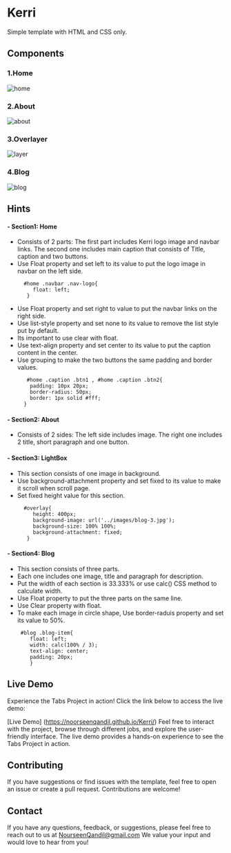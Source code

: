 # Kerri
Simple template with HTML and CSS only.

## Components
### 1.Home
![home](https://github.com/NoorseenQandil/Kerri/assets/70522199/4a92b02f-e2d9-459d-b35e-3534490ee5b2)

### 2.About
![about](https://github.com/NoorseenQandil/Kerri/assets/70522199/f363b5ad-92b7-4c9b-aa2f-a3587d0bd974)

### 3.Overlayer
![layer](https://github.com/NoorseenQandil/Kerri/assets/70522199/16b9a272-d0a0-4929-a380-24ffe55b93ac)

### 4.Blog
![blog](https://github.com/NoorseenQandil/Kerri/assets/70522199/56218103-f92c-45e4-80f3-8e6e85a7a782)

## Hints
#### - Section1: Home
  - Consists of 2 parts: The first part includes Kerri logo image and navbar links. The second one includes main caption that consists of Title, caption and two buttons.
  - Use Float property and set left to its value to put the logo image in navbar on the left side.
    ```
      #home .navbar .nav-logo{
         float: left;
       }
    ```
  - Use Float property and set right to value to put the navbar links on the right side.
  - Use list-style property and set none to its value to remove the list style put by default.
  - Its important to use clear with float.
  - Use text-align property and set center to its value to put the caption content in the center.
  - Use grouping to make the two buttons the same padding and border values.
    ```
       #home .caption .btn1 , #home .caption .btn2{
        padding: 10px 20px;
        border-radius: 50px;
        border: 1px solid #fff;
      }
    ```
#### - Section2: About
 - Consists of 2 sides: The left side includes image. The right one includes 2 title, short paragraph and one button.

#### - Section3: LightBox
 - This section consists of one image in background.
 - Use background-attachment property and set fixed to its value to make it scroll when scroll page.
 - Set fixed height value for this section.
   ```
     #overlay{
        height: 400px;
        background-image: url('../images/blog-3.jpg');
        background-size: 100% 100%;
        background-attachment: fixed;
      }
   ```
#### - Section4: Blog
  - This section consists of three parts.
  - Each one includes one image, title and paragraph for description.
  - Put the width of each section is 33.333% or use calc() CSS method to calculate width.
  - Use Float property to put the three parts on the same line.
  - Use Clear property with float.
  - To make each image in circle shape, Use border-raduis property and set its value to 50%.
    ```
     #blog .blog-item{
        float: left;
        width: calc(100% / 3);
        text-align: center;
        padding: 20px;
        }
    ```
## Live Demo
Experience the Tabs Project in action! Click the link below to access the live demo:

[Live Demo] (https://noorseenqandil.github.io/Kerri/)
Feel free to interact with the project, browse through different jobs, and explore the user-friendly interface. The live demo provides a hands-on experience to see the Tabs Project in action.

## Contributing
If you have suggestions or find issues with the template, feel free to open an issue or create a pull request. Contributions are welcome!

## Contact
If you have any questions, feedback, or suggestions, please feel free to reach out to us at NourseenQandil@gmail.com We value your input and would love to hear from you!

